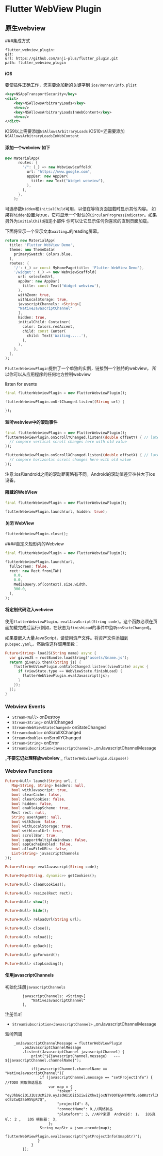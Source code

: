 
# Flutter WebView Plugin

## 原生webview
###集成方式
```
flutter_webview_plugin:
git:
url: https://github.com/anji-plus/flutter_plugin.git
path: flutter_webview_plugin

```


#### iOS

要使插件正确工作，您需要添加新的关键字到 `ios/Runner/Info.plist`

```xml
<key>NSAppTransportSecurity</key>
<dict>
    <key>NSAllowsArbitraryLoads</key>
    <true/>
    <key>NSAllowsArbitraryLoadsInWebContent</key>
    <true/>
</dict>
```
iOS9以上需要添加`NSAllowsArbitraryLoads` 
iOS10+还需要添加`NSAllowsArbitraryLoadsInWebContent`


#### 添加一个webview 如下
```dart
new MaterialApp(
      routes: {
        "/": (_) => new WebviewScaffold(
          url: "https://www.google.com",
          appBar: new AppBar(
            title: new Text("Widget webview"),
          ),
        ),
      },
    );
```

可选参数`hidden`和`initialChild`可用，以便在等待页面加载时显示其他内容。
如果将`hidden`设置为true，它将显示一个默认的`CircularProgressIndicator`。如果另外为`initialChild`指定小部件
你可以让它显示任何你喜欢的直到页面加载。

下面将显示一个显示文本`waiting…`的reading屏幕。
```dart
return new MaterialApp(
  title: 'Flutter WebView Demo',
  theme: new ThemeData(
    primarySwatch: Colors.blue,
  ),
  routes: {
    '/': (_) => const MyHomePage(title: 'Flutter WebView Demo'),
    '/widget': (_) => new WebviewScaffold(
      url: selectedUrl,
      appBar: new AppBar(
        title: const Text('Widget webview'),
      ),
      withZoom: true,
      withLocalStorage: true,
      javascriptChannels: <String>[
      "NativeJavascriptChannel"
      ],
      hidden: true,
      initialChild: Container(
        color: Colors.redAccent,
        child: const Center(
          child: Text('Waiting.....'),
        ),
      ),
    ),
  },
);
```

`FlutterWebviewPlugin`提供了一个单独的实例，链接到一个独特的webview，
所以你可以从应用程序的任何地方控制webview

listen for events

```dart
final flutterWebviewPlugin = new FlutterWebviewPlugin();

flutterWebviewPlugin.onUrlChanged.listen((String url) {

});
```

#### 监听webview中的滚动事件

```dart
final flutterWebviewPlugin = new FlutterWebviewPlugin();
flutterWebviewPlugin.onScrollYChanged.listen((double offsetY) { // latest offset value in vertical scroll
  // compare vertical scroll changes here with old value
});

flutterWebviewPlugin.onScrollXChanged.listen((double offsetX) { // latest offset value in horizontal scroll
  // compare horizontal scroll changes here with old value
});

````

注意:ios和android之间的滚动距离略有不同。Android的滚动值差异往往大于ios设备。


#### 隐藏的WebView

```dart
final flutterWebviewPlugin = new FlutterWebviewPlugin();

flutterWebviewPlugin.launch(url, hidden: true);
```

#### 关闭 WebView

```dart
flutterWebviewPlugin.close();
```

####自定义矩形内的Webview

```dart
final flutterWebviewPlugin = new FlutterWebviewPlugin();

flutterWebviewPlugin.launch(url,
  fullScreen: false,
  rect: new Rect.fromLTWH(
    0.0,
    0.0,
    MediaQuery.of(context).size.width,
    300.0,
  ),
);
```

#### 将定制代码注入webview
使用`flutterWebviewPlugin。evalJavaScript(String code)`。这个函数必须在页面加载完成后运行(例如，在状态为`finishLoad`的事件中监听`onStateChanged`)。

如果要嵌入大量JavaScript，请使用资产文件。将资产文件添加到`pubspec.yaml`,。然后像这样调用函数：

```dart
Future<String> loadJS(String name) async {
  var givenJS = rootBundle.loadString('assets/$name.js');
  return givenJS.then((String js) {
    flutterWebViewPlugin.onStateChanged.listen((viewState) async {
      if (viewState.type == WebViewState.finishLoad) {
        flutterWebViewPlugin.evalJavascript(js);
      }
    });
  });
}
```


### Webview Events

- `Stream<Null>` onDestroy
- `Stream<String>` onUrlChanged
- `Stream<WebViewStateChanged>` onStateChanged
- `Stream<double>` onScrollXChanged
- `Stream<double>` onScrollYChanged
- `Stream<String>` onError
- `StreamSubscription<JavascriptChannel>`  _onJavascriptChannelMessage

**_不要忘记处理释放webview _**
`flutterWebviewPlugin.dispose()`

### Webview Functions

```dart
Future<Null> launch(String url, {
   Map<String, String> headers: null,
   bool withJavascript: true,
   bool clearCache: false,
   bool clearCookies: false,
   bool hidden: false,
   bool enableAppScheme: true,
   Rect rect: null,
   String userAgent: null,
   bool withZoom: false,
   bool withLocalStorage: true,
   bool withLocalUrl: true,
   bool scrollBar: true,
   bool supportMultipleWindows: false,
   bool appCacheEnabled: false,
   bool allowFileURLs: false,
   List<String> javascriptChannels
});
```

```dart
Future<String> evalJavascript(String code);
```

```dart
Future<Map<String, dynamic>> getCookies();
```

```dart
Future<Null> cleanCookies();
```

```dart
Future<Null> resize(Rect rect);
```

```dart
Future<Null> show();
```

```dart
Future<Null> hide();
```

```dart
Future<Null> reloadUrl(String url);
```

```dart
Future<Null> close();
```

```dart
Future<Null> reload();
```

```dart
Future<Null> goBack();
```

```dart
Future<Null> goForward();
```

```dart
Future<Null> stopLoading();
```


#### 使用javascriptChannels
初始化注册`javascriptChannels`
```
        javascriptChannels: <String>[
            "NativeJavascriptChannel"
        ],
```
注册监听
- `StreamSubscription<JavascriptChannel>`  _onJavascriptChannelMessage

监听回调
```
    _onJavascriptChannelMessage = flutterWebViewPlugin
        .onJavascriptChannelMessage
        .listen((JavascriptChannel javascriptChannel) {
            print("${javascriptChannel.message}   --- ${javascriptChannel.channelName}");

            if(javascriptChannel.channelName == "NativeJavascriptChannel"){
                if (javascriptChannel.message == "setProjectInfo") { //TODO 索取筛选信息
                    var map = {
                        "token" : "eyJhbGciOiJIUzUxMiJ9.eyJzdWIiOiI5IiwiZXhwIjoxNTY0OTEyNTM0fQ.eb8KstYlIOT7NwM4TPKO35HlpLm7Hl_P5p8KdBXBkDhgxX6qV0puvb9FQxeJ6jVCJuef-sCEzCwQ2Sb95VpR7Q",
                        "projectId": 8,
                        "connectName": 0,//网络状态
                        "plateform": 3, //APP来源  Android： 1，  iOS真机： 2 ,   iOS 模拟器： 3,
                    };
                String mapStr = json.encode(map);
                flutterWebViewPlugin.evalJavascript("getProjectInfo($mapStr)");
               }
            }
        });
```


